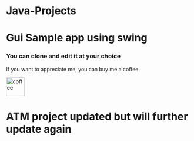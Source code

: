 # Java-Projects
<h1>Gui Sample app using swing</h1>
<h3>You can clone and edit it at your choice</h3>
<p>If you want to appreciate me, you can buy me a coffee</p>
<a href="https://www.buymeacoffee/hacksandcodes" target="_blank" ><img src="https://cdn.dribbble.com/users/4856525/screenshots/10620448/f1e64e20-5a12-4ad6-b7db-f0b4513da3d1.gif" width="50px" alt="coffee" /> </a>


# ATM project updated but will further update again
